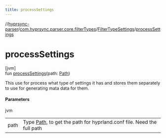 ```yaml
---
title: processSettings
---
```

//[hyprsync-parser](../../../index.html)/[com.hyprsync.parser.core.filterTypes](../index.html)/[FilterTypeSettings](index.html)/[processSettings](process-settings.html)



# processSettings



[jvm]\
fun [processSettings](process-settings.html)(path: [Path](https://docs.oracle.com/javase/8/docs/api/java/nio/file/Path.html))



This use for process what type of settings it has and stores them separately to use for generating mata data for them.



#### Parameters


jvm

| | |
|---|---|
| path | Type [Path](https://docs.oracle.com/javase/8/docs/api/java/nio/file/Path.html), to get the path for hyprland.conf file. Need the full path |



